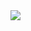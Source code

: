 <div align-center>
  <img src="https://capsule-render.vercel.app/api?type=waving&color=auto&height=200&section=header&text=내용입력&fontSize=90"/>
</div>
